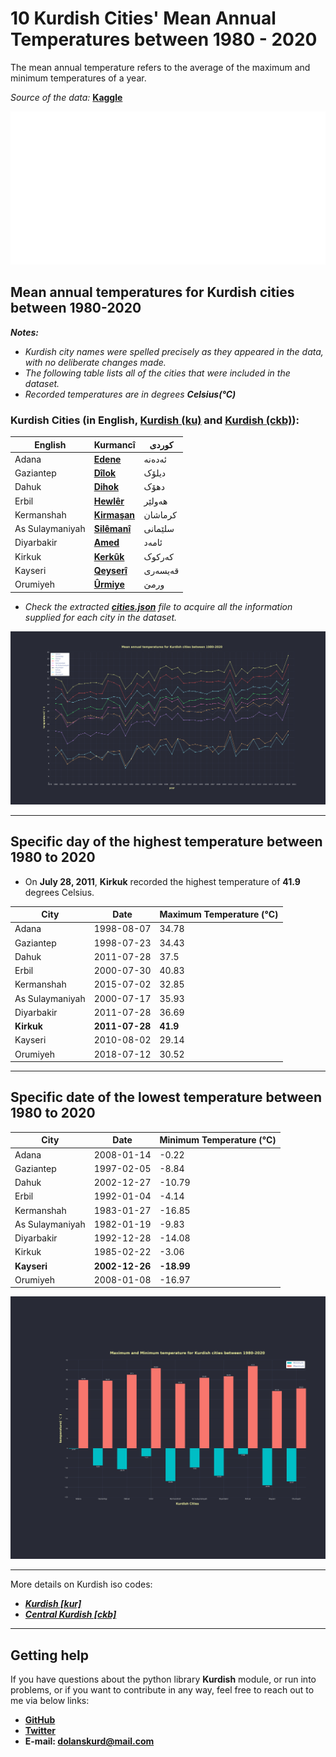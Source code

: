 # **10 Kurdish Cities'** Mean Annual Temperatures between 1980 - 2020

The mean annual temperature refers to the average of the maximum and minimum temperatures of a year.

*Source of the data:* [**Kaggle**](https://www.kaggle.com/datasets/hansukyang/temperature-history-of-1000-cities-1980-to-2020)

![Data Info](./imgs/data_info.svg)

## Mean annual temperatures for Kurdish cities between 1980-2020


***Notes:***
- *Kurdish city names were spelled precisely as they appeared in the data, with no deliberate changes made.*
- *The following table lists all of the cities that were included in the dataset.*
- *Recorded temperatures are in degrees **Celsius(°C)***

### Kurdish Cities (in English, [**Kurdish (ku)**](https://ku.wikipedia.org/wiki/Kurmanc%C3%AE) and [**Kurdish (ckb)**](https://ckb.wikipedia.org/wiki/%DA%A9%D9%88%D8%B1%D8%AF%DB%8C%DB%8C_%D9%86%D8%A7%D9%88%DB%95%D9%86%D8%AF%DB%8C)):




|English|**Kurmancî**|کوردی|
|-----|-----|---|
Adana|[**Edene**](https://ku.wikipedia.org/wiki/Edene)|ئەدەنە
Gaziantep|[**Dîlok**](https://ku.wikipedia.org/wiki/D%C3%AElok)|دیلۆک
Dahuk|[**Dihok**](https://ku.wikipedia.org/wiki/Dihok)|دهۆک
Erbil|[**Hewlêr**](https://ku.wikipedia.org/wiki/Hewl%C3%AAr_(paytext))|هەولێر
Kermanshah|[**Kirmaşan**](https://ku.wikipedia.org/wiki/Kirma%C5%9Fan)|کرماشان
As Sulaymaniyah|[**Silêmanî**](https://ku.wikipedia.org/wiki/Sil%C3%AAman%C3%AE_(bajar))|سلێمانی
Diyarbakir|[**Amed**](https://ku.wikipedia.org/wiki/Amed)|ئامەد
Kirkuk|[**Kerkûk**](https://ku.wikipedia.org/wiki/Kerk%C3%BBk)|کەرکوک
Kayseri|[**Qeyserî**](https://ku.wikipedia.org/wiki/Qeyser%C3%AE)|قەیسەری
Orumiyeh|[**Ûrmiye**](https://ku.wikipedia.org/wiki/%C3%9Brmiye)|ورمێ


- *Check the extracted [**cities.json**](./cities.json) file to acquire all the information supplied for each city in the dataset.*

[![kurdish_cities](./graphs/kurdish_cities.svg)](./graphs/kurdish_cities.pdf)

---

## Specific day of the highest temperature between 1980 to 2020

- On **July 28, 2011**, **Kirkuk** recorded the highest temperature of **41.9** degrees Celsius.

|City|Date|Maximum Temperature (°C)|
|---|---|---|
Adana|1998-08-07|34.78
Gaziantep|1998-07-23|34.43
Dahuk|2011-07-28|37.5
Erbil|2000-07-30|40.83
Kermanshah|2015-07-02|32.85
As Sulaymaniyah|2000-07-17|35.93
Diyarbakir|2011-07-28|36.69
**Kirkuk**|**2011-07-28**|**41.9**
Kayseri|2010-08-02|29.14
Orumiyeh|2018-07-12|30.52

---

## Specific date of the lowest temperature between 1980 to 2020
|City|Date|Minimum Temperature (°C)|
|---|---|---|
Adana|2008-01-14|-0.22
Gaziantep|1997-02-05|-8.84
Dahuk|2002-12-27|-10.79
Erbil|1992-01-04|-4.14
Kermanshah|1983-01-27|-16.85
As Sulaymaniyah|1982-01-19|-9.83
Diyarbakir|1992-12-28|-14.08
Kirkuk|1985-02-22|-3.06
**Kayseri**|**2002-12-26**|**-18.99**
Orumiyeh|2008-01-08|-16.97


[![max_min](./graphs/max_min.svg)](./graphs/max_min.pdf)

---

More details on Kurdish iso codes:
- [***Kurdish [kur]***](https://iso639-3.sil.org/code/kur)
- [***Central Kurdish [ckb]***](https://iso639-3.sil.org/code/ckb)

---

## Getting help

If you have questions about the python library **Kurdish** module, or run into problems, or if you want to contribute in any way, feel free to reach out to me via below links:

- **[GitHub](https://github.com/dolanskurd)**
- **[Twitter](http://www.twitter.com/dolanskurd)**
- **E-mail: [dolanskurd@mail.com](mailto:dolanskurd@mail.com)**